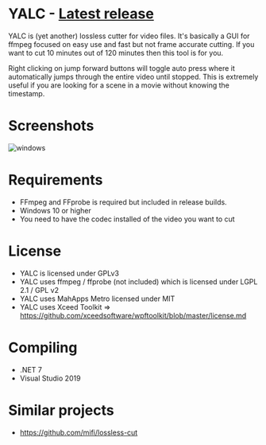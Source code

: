 # YALC - [Latest release](https://github.com/0x90d/YALC/releases/latest)
YALC is (yet another) lossless cutter for video files. It's basically a GUI for ffmpeg focused on easy use and fast but not frame accurate cutting. If you want to cut 10 minutes out of 120 minutes then this tool is for you.

Right clicking on jump forward buttons will toggle auto press where it automatically jumps through the entire video until stopped. This is extremely useful if you are looking for a scene in a movie without knowing the timestamp.

# Screenshots
![windows](https://user-images.githubusercontent.com/46010672/71697943-71cdde80-2db1-11ea-83b6-7cf8a0677b1d.jpg)

# Requirements
- FFmpeg and FFprobe is required but included in release builds.
- Windows 10 or higher
- You need to have the codec installed of the video you want to cut

# License
- YALC is licensed under GPLv3  
- YALC uses ffmpeg / ffprobe (not included) which is licensed under LGPL 2.1 / GPL v2
- YALC uses MahApps Metro licensed under MIT
- YALC uses Xceed Toolkit => https://github.com/xceedsoftware/wpftoolkit/blob/master/license.md

# Compiling
- .NET 7
- Visual Studio 2019

# Similar projects
- https://github.com/mifi/lossless-cut
